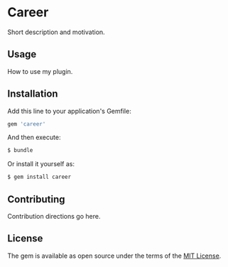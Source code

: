 # Career
Short description and motivation.

## Usage
How to use my plugin.

## Installation
Add this line to your application's Gemfile:

```ruby
gem 'career'
```

And then execute:
```bash
$ bundle
```

Or install it yourself as:
```bash
$ gem install career
```

## Contributing
Contribution directions go here.

## License
The gem is available as open source under the terms of the [MIT License](https://opensource.org/licenses/MIT).
